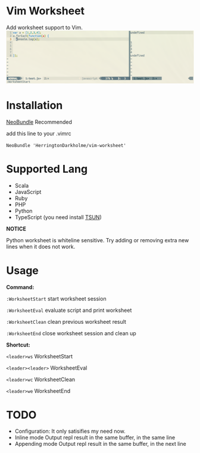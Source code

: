 Vim Worksheet
=============

Add worksheet support to Vim.
![a](screen.png)

Installation
============
[NeoBundle](https://github.com/Shougo/neobundle.vim) Recommended

add this line to your .vimrc

`NeoBundle 'HerringtonDarkholme/vim-worksheet'`

Supported Lang
===============

* Scala
* JavaScript
* Ruby
* PHP
* Python
* TypeScript (you need install [TSUN](https://github.com/HerringtonDarkholme/typescript-repl))

**NOTICE**

Python worksheet is whiteline sensitive.
Try adding or removing extra new lines when it does not work.

Usage
===========

**Command:**

`:WorksheetStart` start worksheet session

`:WorksheetEval`  evaluate script and print worksheet

`:WorksheetClean` clean previous worksheet result

`:WorksheetEnd`   close worksheet session and clean up


**Shortcut:**

`<leader>ws` WorksheetStart

`<leader><leader>` WorksheetEval

`<leader>wc` WorksheetClean

`<leader>we` WorksheetEnd


TODO
=======

* Configuration:
    It only satisifies my need now.
* Inline mode
    Output repl result in the same buffer, in the same line
* Appending mode
    Output repl result in the same buffer, in the next line
